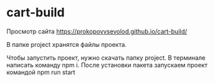 # cart-build

Просмотр сайта
https://prokopovvsevolod.github.io/cart-build/

В папке project хранятся файлы проекта.

Чтобы запустить проект, нужно скачать папку project. В терминале написать команду npm i. После установки пакета запускаем проект командой npm run start
